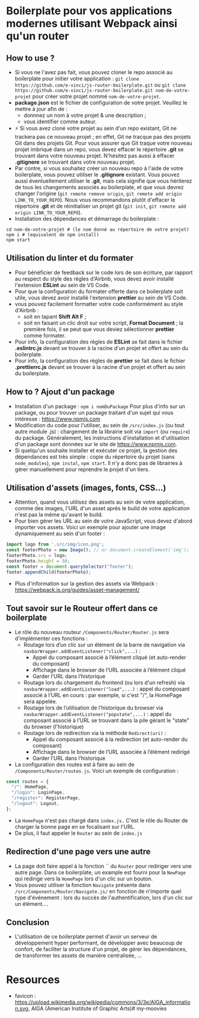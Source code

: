 # Boilerplate pour vos applications modernes utilisant Webpack ainsi qu'un router
## How to use ?
- Si vous ne l'avez pas fait, vous pouvez cloner le repo associé au boilerplate pour initier votre application : `git clone https://github.com/e-vinci/js-router-boilerplate.git` ou `git clone https://github.com/e-vinci/js-router-boilerplate.git nom-de-votre-projet` pour créer votre projet nommé `nom-de-votre-projet`.
- **package.json** est le fichier de configuration de votre projet. Veuillez le mettre à jour afin de :
    - donnnez un nom à votre projet & une description ;
    - vous identifier comme auteur.
- ⚡ Si vous avez cloné votre projet au sein d'un repo existant, Git ne trackera pas ce nouveau projet ; en effet, Git ne tracque pas des projets Git dans des projets Git.
Pour vous assurer que Git traque votre nouveau projet imbriqué dans un repo, vous devez effacer le répertoire **.git** se trouvant dans votre nouveau projet. N'hésitez pas aussi à effacer **.gitignore** se trouvant dans votre nouveau projet.
- Par contre, si vous souhaitez créer un nouveau repo à l'aide de votre boilerplate, 
vous pouvez utiliser le **.gitignore** existant. Vous pouvez aussi éventuellement utiliser le 
**.git**, mais cela signifie que vous hériterez de tous les changements associés au boilerplate, 
et que vous devrez changer l'origine (`git remote remove origin`, `git remote add origin LINK_TO_YOUR_REPO`). Nous vous recommandons plutôt d'effacer le répertoire **.git** et de 
réinitialiser un projet git (`git init`, `git remote add origin LINK_TO_YOUR_REPO`).
- Installation des dépendances et démarrage du boilerplate : 
```shell
cd nom-de-votre-projet # (le nom donné au répertoire de votre projet)
npm i # (equivalent de npm install)
npm start
```

## Utilisation du linter et du formater
- Pour bénéficier de feedback sur le code lors de son écriture, par rapport au respect du style 
des règles d'Airbnb, vous devez avoir installé l'extension **ESLint** au sein de VS Code. 
- Pour que la configuration du formater offerte dans ce boilerplate soit utile, 
vous devez avoir installé l'extension **prettier** au sein de VS Code.
- vous pouvez facilement formatter votre code conformément au style d'Airbnb :
    - soit en tapant **Shift Alt F** ;
    - soit en faisant un clic droit sur votre script, **Format Document** ; la première fois, il se peut que vous deviez sélectionner **prettier** comme formater.
- Pour info, la configuration des règles de **ESLint** se fait dans le fichier 
**.eslintrc.js** devant se trouver à la racine d'un projet et offert au sein du boilerplate.
- Pour info, la configuration des règles de **prettier** se fait dans le fichier 
**.prettierrc.js** devant se trouver à la racine d'un projet et offert au sein du boilerplate.
## How to ? Ajout d'un package
- Installation d'un package : `npm i nomDuPackage`
Pour plus d'info sur un package, ou pour trouver un package traitant d'un sujet qui vous intéresse : https://www.npmjs.com
- Modification du code pour l'utiliser, au sein de `/src/index.js` (ou tout autre module .js) : chargement de la librairie soit via `import` (ou `require`) du package. Généralement, les instructions d'installation et d'utilisation d'un package sont données sur le site de https://www.npmjs.com.
- Si quelqu'un souhaite installer et exécuter ce projet, la gestion des dépendances est très simple : copie du répertoire du projet (sans `node_modules`), `npm instal`, `npm start`. Il n'y a donc pas de librairies à gérer manuellement pour reprendre le projet d'un tiers.

## Utilisation d'assets (images, fonts, CSS...)
- Attention, quand vous utilisez des assets au sein de votre application, comme des images, l'URL d'un asset après le build de votre application n'est pas la même qu'avant le build. 
- Pour bien gérer les URL au sein de votre JavaScript, vous devez d'abord importer vos assets. Voici un exemple pour ajouter une image dynamiquement au sein d'un footer : 
```javascript
import logo from '.src/img/icon.png';
const footerPhoto = new Image(); // or document.createElement('img');
footerPhoto.src = logo;
footerPhoto.height = 50;
const footer = document.querySelector("footer");
footer.appendChild(footerPhoto);
```
- Plus d'information sur la gestion des assets via Webpack : https://webpack.js.org/guides/asset-management/ 

## Tout savoir sur le Routeur offert dans ce boilerplate
- Le rôle du nouveau routeur `/Components/Router/Router.js` sera d'implémenter ces fonctions :
    - Routage lors d’un clic sur un élément de la barre de navigation via `navbarWrapper.addEventListener("click",...)` :
        - Appel du composant associé à l’élément cliqué (et auto-render du composant)
        - Affichage dans le browser de l’URL associée à l’élément cliqué
        - Garder l’URL dans l’historique
    - Routage lors du chargement du frontend (ou lors d'un refresh) via `navbarWrapper.addEventListener("load",...)` :
    appel du composant associé à l’URL en cours : par exemple, si c'est "/", la HomePage sera appelée.
    - Routage lors de l’utilisation de l’historique du browser via `navbarWrapper.addEventListener("popstate",...)` : appel du composant associé à l’URL se trouvant dans la pile gérant le "state" du browser (l'historique)
    - Routage lors de redirection via la méthode `Redirect(uri)` :
        - Appel du composant associé à la redirection (et auto-render du composant)
        - Affichage dans le browser de l’URL associée à l’élément redirigé
        - Garder l’URL dans l’historique
- La configuration des routes est à faire au sein de `/Components/Router/routes.js`. Voici un exemple de configuration :
```js
const routes = {
  "/": HomePage,
  "/login": LoginPage,
  "/register": RegisterPage,
  "/logout": Logout,
};
```
- La `HomePage` n'est pas chargé dans `index.js.` C'est le rôle du Router de charger la bonne page en se focalisant sur l'URL.
- De plus, il faut appeler le `Router` au sein de `index.js`

## Redirection d'une page vers une autre
- La page doit faire appel à la fonction `` du `Router` pour rediriger vers une autre page. Dans ce boilerplate, un example est fourni pour la `NewPage` qui redirige vers la `HomePage` lors d'un clic sur un bouton.
- Vous pouvez utiliser la fonction `Navigate` présente dans `/src/Components/Router/Navigate.js/` en fonction de n'importe quel type d'événement : lors du succès de l'authentification, lors d'un clic sur un élément....

## Conclusion
- L'utilisation de ce boilerplate permet d'avoir un serveur de développement hyper performant, de développer avec beaucoup de confort, de faciliter la structure d'un projet, de gérer les dépendances, de transformer les assets de manière centralisée, ...

# Resources
- favicon : https://upload.wikimedia.org/wikipedia/commons/3/3e/AIGA_information.svg, AIGA (American Institute of Graphic Arts)# my-moovies
